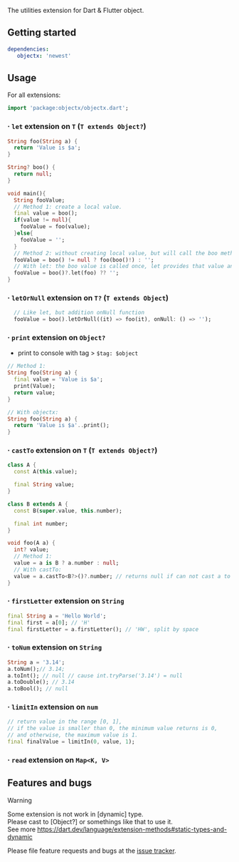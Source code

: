 The utilities extension for Dart & Flutter object.

## Getting started

```yaml
dependencies:
   objectx: 'newest'
```

## Usage

For all extensions:

```dart
import 'package:objectx/objectx.dart';
```

### · ``let`` extension on ``T`` (``T extends Object?``)

```dart
String foo(String a) {
  return 'Value is $a';
}

String? boo() {
  return null;
}

void main(){
  String fooValue;
  // Method 1: create a local value.
  final value = boo();
  if(value != null){
    fooValue = foo(value);
  }else{
    fooValue = '';
  }
  // Method 2: without creating local value, but will call the boo method multi times.
  fooValue = boo() != null ? foo(boo()!) : '';
  // With let: the boo value is called once, let provides that value and continues to process it.
  fooValue = boo()?.let(foo) ?? '';
}
```

### · ``letOrNull`` extension on ``T?`` (``T extends Object``)

```dart
  // Like let, but addition onNull function
  fooValue = boo().letOrNull((it) => foo(it), onNull: () => '');
```

### · ``print`` extension on ``Object?``

- print to console with tag > ``$tag: $object``

```dart
// Method 1:
String foo(String a) {
  final value = 'Value is $a';
  print(Value);
  return value;
}

// With objectx:
String foo(String a) {
  return 'Value is $a'..print();
}
```

### · ``castTo`` extension on ``T`` (``T extends Object?``)

```dart
class A {
  const A(this.value);

  final String value;
}

class B extends A {
  const B(super.value, this.number);

  final int number;
}

void foo(A a) {
  int? value;
  // Method 1:
  value = a is B ? a.number : null;
  // With castTo:
  value = a.castTo<B?>()?.number; // returns null if can not cast a to B
}
```

### · ``firstLetter`` extension on ``String`` 

```dart
final String a = 'Hello World';
final first = a[0]; // 'H'
final firstLetter = a.firstLetter(); // 'HW', split by space
```

### · ``toNum`` extension on ``String``

```dart
String a = '3.14';
a.toNum();// 3.14;
a.toInt(); // null // cause int.tryParse('3.14') = null
a.toDouble(); // 3.14
a.toBool(); // null
```

### · ``limitIn`` extension on ``num``

```dart
// return value in the range [0, 1], 
// if the value is smaller than 0, the minimum value returns is 0,
// and otherwise, the maximum value is 1.
final finalValue = limitIn(0, value, 1);
```

### · ``read`` extension on ``Map<K, V>``

## Features and bugs 

> [!Warning]
> 
> Some extension is not work in [dynamic] type.<br/>
> Please cast to [Object?] or somethings like that to use it.<br/>
> See more https://dart.dev/language/extension-methods#static-types-and-dynamic

Please file feature requests and bugs at the [issue tracker](https://github.com/sonnts996/objectx/issues).